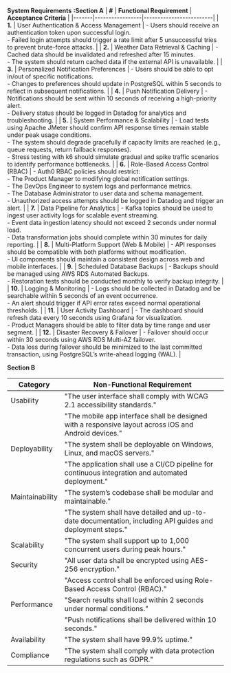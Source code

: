 **System Requirements** 
**:Section A**
| **#** | **Functional Requirement** | **Acceptance Criteria** |
|-------|-----------------|-------------------------|
| **1.** | User Authentication & Access Management | - Users should receive an authentication token upon successful login.<br>- Failed login attempts should trigger a rate limit after 5 unsuccessful tries to prevent brute-force attacks. |
| **2.** | Weather Data Retrieval & Caching | - Cached data should be invalidated and refreshed after 15 minutes.<br>- The system should return cached data if the external API is unavailable. |
| **3.** | Personalized Notification Preferences | - Users should be able to opt in/out of specific notifications.<br>- Changes to preferences should update in PostgreSQL within 5 seconds to reflect in subsequent notifications. |
| **4.** | Push Notification Delivery | - Notifications should be sent within 10 seconds of receiving a high-priority alert.<br>- Delivery status should be logged in Datadog for analytics and troubleshooting. |
| **5.** | System Performance & Scalability | - Load tests using Apache JMeter should confirm API response times remain stable under peak usage conditions.<br>- The system should degrade gracefully if capacity limits are reached (e.g., queue requests, return fallback responses).<br>- Stress testing with k6 should simulate gradual and spike traffic scenarios to identify performance bottlenecks. |
| **6.** | Role-Based Access Control (RBAC) | - Auth0 RBAC policies should restrict: <br>  - The Product Manager to modifying global notification settings.<br>  - The DevOps Engineer to system logs and performance metrics.<br>  - The Database Administrator to user data and schema management.<br>- Unauthorized access attempts should be logged in Datadog and trigger an alert. |
| **7.** | Data Pipeline for Analytics | - Kafka topics should be used to ingest user activity logs for scalable event streaming.<br>- Event data ingestion latency should not exceed 2 seconds under normal load.<br>- Data transformation jobs should complete within 30 minutes for daily reporting. |
| **8.** | Multi-Platform Support (Web & Mobile) | - API responses should be compatible with both platforms without modification.<br>- UI components should maintain a consistent design across web and mobile interfaces. |
| **9.** | Scheduled Database Backups | - Backups should be managed using AWS RDS Automated Backups.<br>- Restoration tests should be conducted monthly to verify backup integrity. |
| **10.** | Logging & Monitoring | - Logs should be collected in Datadog and be searchable within 5 seconds of an event occurrence.<br>- An alert should trigger if API error rates exceed normal operational thresholds. |
| **11.** | User Activity Dashboard | - The dashboard should refresh data every 10 seconds using Grafana for visualization.<br>- Product Managers should be able to filter data by time range and user segment. |
| **12.** | Disaster Recovery & Failover | - Failover should occur within 30 seconds using AWS RDS Multi-AZ failover.<br>- Data loss during failover should be minimized to the last committed transaction, using PostgreSQL’s write-ahead logging (WAL). |

**Section B**

| **Category**     | **Non-Functional Requirement**                                                                                                   |
|------------------|------------------------------------------------------------------------------------------------------------------------------------|
| Usability        | "The user interface shall comply with WCAG 2.1 accessibility standards."                                                         |
|                  | "The mobile app interface shall be designed with a responsive layout across iOS and Android devices."                             |
| Deployability    | "The system shall be deployable on Windows, Linux, and macOS servers."                                                            |
|                  | "The application shall use a CI/CD pipeline for continuous integration and automated deployment."                                 |
| Maintainability  | "The system’s codebase shall be modular and maintainable."                                                                         |
|                  | "The system shall have detailed and up-to-date documentation, including API guides and deployment steps."                         |
| Scalability      | "The system shall support up to 1,000 concurrent users during peak hours."                                                        |
| Security         | "All user data shall be encrypted using AES-256 encryption."                                                                      |
|                  | "Access control shall be enforced using Role-Based Access Control (RBAC)."                                                        |
| Performance      | "Search results shall load within 2 seconds under normal conditions."                                                             |
|                  | "Push notifications shall be delivered within 10 seconds."                                                                        |
| Availability     | "The system shall have 99.9% uptime."                                                                                             |
| Compliance       | "The system shall comply with data protection regulations such as GDPR."                                                          |
